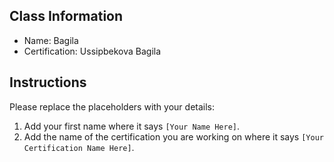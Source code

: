 ## Class Information
- Name: Bagila  
- Certification: Ussipbekova Bagila

## Instructions
Please replace the placeholders with your details:
1. Add your first name where it says `[Your Name Here]`.  
2. Add the name of the certification you are working on where it says `[Your Certification Name Here]`.  
